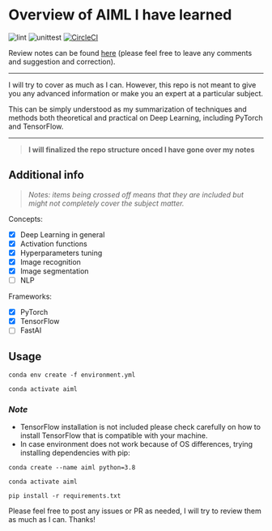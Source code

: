 # Overview of AIML I have learned

![lint](https://github.com/Beomus/py-dsa/actions/workflows/black.yml/badge.svg)
![unittest](https://github.com/Beomus/py-dsa/actions/workflows/unittest.yml/badge.svg)
[![CircleCI](https://circleci.com/gh/Beomus/AIML-Review.svg?style=shield)](https://github.com/Beomus/AIML-Review/)

Review notes can be found [here](https://docs.google.com/document/d/1ocJ-YzZ6IvvCjJWNqE98Q6tpFOXDguBGV7xBZhqHlss/edit?usp=sharing) (please feel free to leave any comments and suggestion and correction).

---
I will try to cover as much as I can. However, this repo is not meant to give you any advanced information or make you an expert at a particular subject.

This can be simply understood as my summarization of techniques and methods both theoretical and practical on Deep Learning, including PyTorch and TensorFlow.

---
> **I will finalized the repo structure onced I have gone over my notes**

## Additional info

> _Notes: items being crossed off means that they are included but might not completely cover the subject matter._

Concepts:

- [x] Deep Learning in general
- [x] Activation functions
- [x] Hyperparameters tuning
- [x] Image recognition
- [x] Image segmentation
- [ ] NLP

Frameworks:

- [x] PyTorch
- [x] TensorFlow
- [ ] FastAI

## Usage

`conda env create -f environment.yml`

`conda activate aiml`

### *Note*

- TensorFlow installation is not included please check carefully on how to install TensorFlow that is compatible with your machine.
- In case environment does not work because of OS differences, trying installing dependencies with pip:

`conda create --name aiml python=3.8`

`conda activate aiml`

`pip install -r requirements.txt`

Please feel free to post any issues or PR as needed, I will try to review them as much as I can. Thanks!
